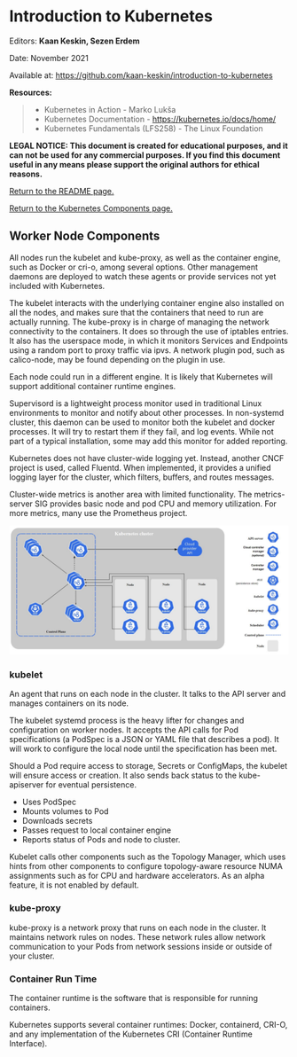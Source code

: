 # Introduction to Kubernetes

Editors: **Kaan Keskin, Sezen Erdem**

Date: November 2021

Available at: https://github.com/kaan-keskin/introduction-to-kubernetes

**Resources:**

> - Kubernetes in Action - Marko Lukša 
> - Kubernetes Documentation - https://kubernetes.io/docs/home/
> - Kubernetes Fundamentals (LFS258) - The Linux Foundation

**LEGAL NOTICE: This document is created for educational purposes, and it can not be used for any commercial purposes. If you find this document useful in any means please support the original authors for ethical reasons.** 

[Return to the README page.](README.md)

[Return to the Kubernetes Components page.](KubernetesComponents.md)

## Worker Node Components

All nodes run the kubelet and kube-proxy, as well as the container engine, such as Docker or cri-o, among several options. Other management daemons are deployed to watch these agents or provide services not yet included with Kubernetes.

The kubelet interacts with the underlying container engine also installed on all the nodes, and makes sure that the containers that need to run are actually running. The kube-proxy is in charge of managing the network connectivity to the containers. It does so through the use of iptables entries. It also has the userspace mode, in which it monitors Services and Endpoints using a random port to proxy traffic via ipvs. A network plugin pod, such as calico-node, may be found depending on the plugin in use.

Each node could run in a different engine. It is likely that Kubernetes will support additional container runtime engines.

Supervisord is a lightweight process monitor used in traditional Linux environments to monitor and notify about other processes. In non-systemd cluster, this daemon can be used to monitor both the kubelet and docker processes. It will try to restart them if they fail, and log events. While not part of a typical installation, some may add this monitor for added reporting.

Kubernetes does not have cluster-wide logging yet. Instead, another CNCF project is used, called Fluentd. When implemented, it provides a unified logging layer for the cluster, which filters, buffers, and routes messages.

Cluster-wide metrics is another area with limited functionality. The metrics-server SIG provides basic node and pod CPU and memory utilization. For more metrics, many use the Prometheus project.

<img src=".\images\p2_kubernetes_components.jpg"/>

### kubelet

An agent that runs on each node in the cluster. It talks to the API server and manages containers on its node.

The kubelet systemd process is the heavy lifter for changes and configuration on worker nodes. It accepts the API calls for Pod specifications (a PodSpec is a JSON or YAML file that describes a pod). It will work to configure the local node until the specification has been met.

Should a Pod require access to storage, Secrets or ConfigMaps, the kubelet will ensure access or creation. It also sends back status to the kube-apiserver for eventual persistence. 

- Uses PodSpec 
- Mounts volumes to Pod 
- Downloads secrets 
- Passes request to local container engine 
- Reports status of Pods and node to cluster.

Kubelet calls other components such as the Topology Manager, which uses hints from other components to configure topology-aware resource NUMA assignments such as for CPU and hardware accelerators. As an alpha feature, it is not enabled by default.

### kube-proxy

kube-proxy is a network proxy that runs on each node in the cluster. It maintains network rules on nodes. These network rules allow network communication to your Pods from network sessions inside or outside of your cluster.

### Container Run Time

The container runtime is the software that is responsible for running containers.

Kubernetes supports several container runtimes: Docker, containerd, CRI-O, and any implementation of the Kubernetes CRI (Container Runtime Interface).
